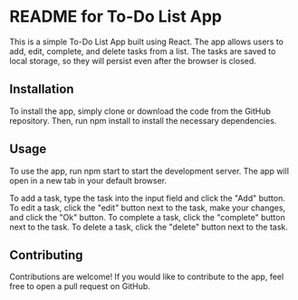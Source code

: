 # README for To-Do List App

This is a simple To-Do List App built using React. The app allows users to add, edit, complete, and delete tasks from a list. The tasks are saved to local storage, so they will persist even after the browser is closed.

## Installation
To install the app, simply clone or download the code from the GitHub repository. Then, run npm install to install the necessary dependencies.

## Usage
To use the app, run npm start to start the development server. The app will open in a new tab in your default browser.

To add a task, type the task into the input field and click the "Add" button. To edit a task, click the "edit" button next to the task, make your changes, and click the "Ok" button. To complete a task, click the "complete" button next to the task. To delete a task, click the "delete" button next to the task.

## Contributing
Contributions are welcome! If you would like to contribute to the app, feel free to open a pull request on GitHub.
